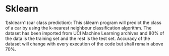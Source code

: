 # Sklearn

1)sklearn1 (car class prediction):
This sklearn program will predict the class of a car by using the k-nearest neighbour classification algorithm. The dataset has been imported from UCI Machine Learning archives and 80% of the data is the training set and the rest is the test set. Accuracy of the dataset will change with every execution of the code but shall remain above 70%.
